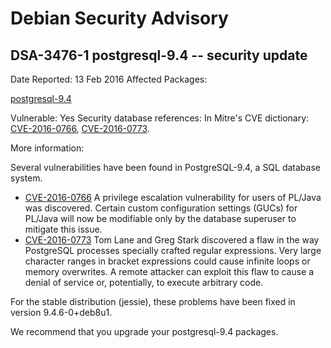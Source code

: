 
Debian Security Advisory
========================


DSA-3476-1 postgresql-9.4 -- security update
--------------------------------------------



Date Reported:
13 Feb 2016
Affected Packages:

[postgresql-9.4](https://packages.debian.org/src:postgresql-9.4)

Vulnerable:
Yes
Security database references:
In Mitre's CVE dictionary: [CVE-2016-0766](https://security-tracker.debian.org/tracker/CVE-2016-0766), [CVE-2016-0773](https://security-tracker.debian.org/tracker/CVE-2016-0773).  

More information:

Several vulnerabilities have been found in PostgreSQL-9.4, a SQL
database system.


* [CVE-2016-0766](https://security-tracker.debian.org/tracker/CVE-2016-0766)
A privilege escalation vulnerability for users of PL/Java was
 discovered. Certain custom configuration settings (GUCs) for PL/Java
 will now be modifiable only by the database superuser to mitigate
 this issue.
* [CVE-2016-0773](https://security-tracker.debian.org/tracker/CVE-2016-0773)
Tom Lane and Greg Stark discovered a flaw in the way PostgreSQL
 processes specially crafted regular expressions. Very large
 character ranges in bracket expressions could cause infinite
 loops or memory overwrites. A remote attacker can exploit this
 flaw to cause a denial of service or, potentially, to execute
 arbitrary code.


For the stable distribution (jessie), these problems have been fixed in
version 9.4.6-0+deb8u1.


We recommend that you upgrade your postgresql-9.4 packages.





